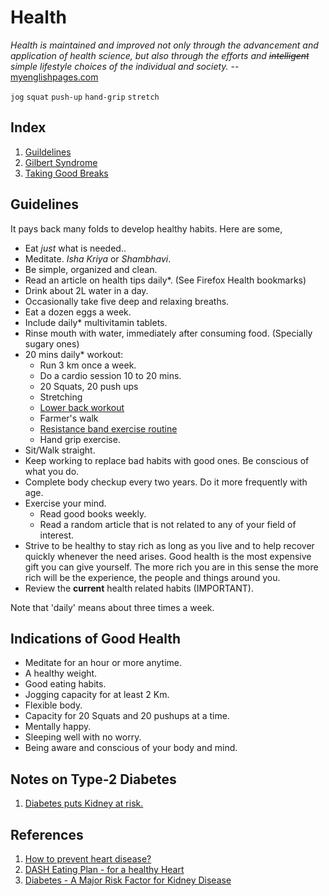 Health
====================
*Health is maintained and improved not only through the advancement and application of health science, but also through the efforts and <del>intelligent</del> _simple_  lifestyle choices of the individual and society.* -- [myenglishpages.com](https://www.myenglishpages.com/site_php_files/reading-health-tips.php)


`jog` `squat` `push-up` `hand-grip` `stretch`


## Index
1. [Guildelines](#guidelines)
2. [Gilbert Syndrome](gilbert_syndrome/index.html)
3. [Taking Good Breaks](https://zapier.com/blog/better-breaks/)

<a name="guidelines"></a>
## Guidelines

It pays back many folds to develop healthy habits. Here are some,

* Eat _just_ what is needed..
* Meditate. *Isha Kriya* or *Shambhavi*.
* Be simple, organized and clean.
* Read an article on health tips daily*. (See Firefox Health bookmarks)
* Drink about 2L water in a day.
* Occasionally take five deep and relaxing breaths.
* Eat a dozen eggs a week.
* Include daily* multivitamin tablets.
* Rinse mouth with water, immediately after consuming food. (Specially sugary ones)
* 20 mins daily* workout:
   * Run 3 km once a week.
   * Do a cardio session 10 to 20 mins.
   * 20 Squats, 20 push ups
   * Stretching
   * [Lower back workout](https://8fit.com/fitness/best-exercises-for-lower-back-pain-relief/)
   * Farmer's walk
   * [Resistance band exercise routine](https://www.youtube.com/watch?v=FLNaG45ZiiA)
   * Hand grip exercise.
* Sit/Walk straight.
* Keep working to replace bad habits with good ones. Be conscious of what you do.
* Complete body checkup every two years. Do it more frequently with age.
* Exercise your mind.
   * Read good books weekly.
   * Read a random article that is not related to any of your field of interest.
* Strive to be healthy to stay rich as long as you live and
  to help recover quickly whenever the need arises.
  Good health is the most expensive gift you can give yourself.
  The more rich you are in this sense the more rich will be
  the experience, the people and things around you.
* Review the **current** health related habits (IMPORTANT).

Note that 'daily' means about three times a week.

Indications of Good Health
---------------------------
* Meditate for an hour or more anytime.
* A healthy weight.
* Good eating habits.
* Jogging capacity for at least 2 Km.
* Flexible body.
* Capacity for 20 Squats and 20 pushups at a time.
* Mentally happy.
* Sleeping well with no worry.
* Being aware and conscious of your body and mind.


## Notes on Type-2 Diabetes
1. [Diabetes puts Kidney at risk.][3]


References
--------------
1. [How to prevent heart disease?][1]
2. [DASH Eating Plan - for a healthy Heart][2]
3. [Diabetes - A Major Risk Factor for Kidney Disease][3]

[1]: https://medlineplus.gov/howtopreventheartdisease.html
[2]: https://medlineplus.gov/dasheatingplan.html
[3]: https://www.kidney.org/atoz/content/diabetes
<br/> <br/>

